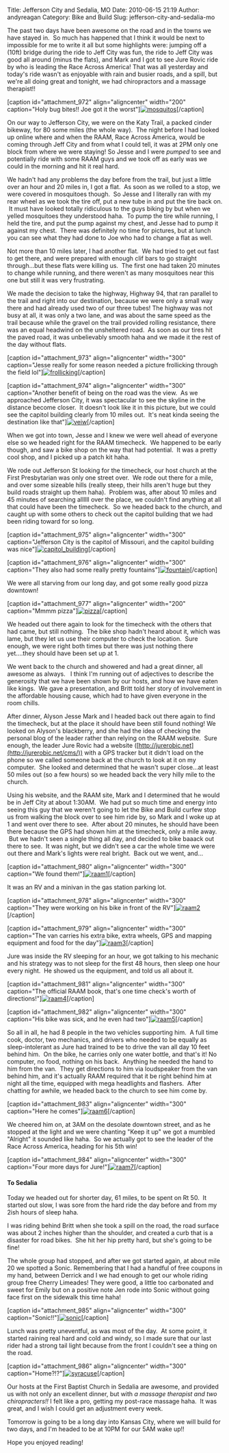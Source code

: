 Title: Jefferson City and Sedalia, MO
Date: 2010-06-15 21:19
Author: andyreagan
Category: Bike and Build
Slug: jefferson-city-and-sedalia-mo

The past two days have been awesome on the road and in the towns we have
stayed in.  So much has happened that I think it would be next to
impossible for me to write it all but some highlights were: jumping off
a (10ft) bridge during the ride to Jeff City was fun, the ride to Jeff
City was good all around (minus the flats), and Mark and I got to see
Jure Rovic ride by who is leading the Race Across America! That was all
yesterday and today's ride wasn't as enjoyable with rain and busier
roads, and a spill, but we're all doing great and tonight, we
had chiropractors and a massage therapist!!

[caption id="attachment\_972" align="aligncenter" width="200"
caption="Holy bug bites!! Joe got it the
worst"][![](http://andyreagan.com/wp-content/uploads/2010/06/mosquitos-200x300.jpg "mosquitos")](http://andyreagan.com/wp-content/uploads/2010/06/mosquitos.jpg)[/caption]

On our way to Jefferson City, we were on the Katy Trail, a packed cinder
bikeway, for 80 some miles (the whole way).  The night before I had
looked up online where and when the RAAM, Race Across America, would be
coming through Jeff City and from what I could tell, it was at 2PM only
one block from where we were staying! So Jesse and I were *pumped* to
see and potentially ride with some RAAM guys and we took off as early
was we could in the morning and hit it real hard.

We hadn't had any problems the day before from the trail, but just a
little over an hour and 20 miles in, I got a flat.  As soon as we rolled
to a stop, we were covered in mosquitoes though.  So Jesse and I
literally ran with my rear wheel as we took the tire off, put a new tube
in and put the tire back on.  It must have looked totally ridiculous to
the guys biking by but when we yelled mosquitoes they understood haha.
 To pump the tire while running, I held the tire, and put the pump
against my chest, and Jesse had to pump it against my chest.  There was
definitely no time for pictures, but at lunch you can see what they had
done to Joe who had to change a flat as well.

Not more than 10 miles later, I had another flat.  We had tried to get
out fast to get there, and were prepared with enough clif bars to go
straight through...but these flats were killing us.  The first one had
taken 20 minutes to change while running, and there weren't as many
mosquitoes near this one but still it was very frustrating.

We made the decision to take the highway, Highway 94, that ran parallel
to the trail and right into our destination, because we were only a
small way there and had already used two of our three tubes! The highway
was not busy at all, it was only a two lane, and was about the same
speed as the trail because while the gravel on the trail provided
rolling resistance, there was an equal headwind on the unsheltered road.
 As soon as our tires hit the paved road, it was unbelievably smooth
haha and we made it the rest of the day without flats.

[caption id="attachment\_973" align="aligncenter" width="300"
caption="Jesse really for some reason needed a picture frollicking
through the field
lol"][![](http://andyreagan.com/wp-content/uploads/2010/06/frollicking-300x200.jpg "frollicking")](http://andyreagan.com/wp-content/uploads/2010/06/frollicking.jpg)[/caption]

[caption id="attachment\_974" align="aligncenter" width="300"
caption="Another benefit of being on the road was the view.  As we
approached Jefferson City, it was spectacular to see the skyline in the
distance become closer.  It doesn't look like it in this picture, but we
could see the capitol building clearly from 10 miles out.  It's neat
kinda seeing the destination like
that"][![](http://andyreagan.com/wp-content/uploads/2010/06/veiw-300x200.jpg "veiw")](http://andyreagan.com/wp-content/uploads/2010/06/veiw.jpg)[/caption]

When we got into town, Jesse and I knew we were well ahead of everyone
else so we headed right for the RAAM timecheck.  We happened to be early
though, and saw a bike shop on the way that had potential.  It was a
pretty cool shop, and I picked up a patch kit haha.

We rode out Jefferson St looking for the timecheck, our host church at
the First Presbytarian was only one street over.  We rode out there for
a mile, and over some sizeable hills (really steep, their hills aren't
huge but they build roads straight up them haha).  Problem was, after
about 10 miles and 45 minutes of searching allllll over the place, we
couldn't find anything at all that could have been the timecheck.  So we
headed back to the church, and caught up with some others to check out
the capitol building that we had been riding toward for so long.

[caption id="attachment\_975" align="aligncenter" width="300"
caption="Jefferson City is the capitol of Missouri, and the capitol
building was
nice"][![](http://andyreagan.com/wp-content/uploads/2010/06/capitol_building-300x200.jpg "capitol_building")](http://andyreagan.com/wp-content/uploads/2010/06/capitol_building.jpg)[/caption]

[caption id="attachment\_976" align="aligncenter" width="300"
caption="They also had some really pretty
fountains"][![](http://andyreagan.com/wp-content/uploads/2010/06/fountain-300x200.jpg "fountain")](http://andyreagan.com/wp-content/uploads/2010/06/fountain.jpg)[/caption]

We were all starving from our long day, and got some really good pizza
downtown!

[caption id="attachment\_977" align="aligncenter" width="200"
caption="Mmmm
pizza"][![](http://andyreagan.com/wp-content/uploads/2010/06/pizza-200x300.jpg "pizza")](http://andyreagan.com/wp-content/uploads/2010/06/pizza.jpg)[/caption]

We headed out there again to look for the timecheck with the others that
had came, but still nothing.  The bike shop hadn't heard about it, which
was lame, but they let us use their computer to check the location.
 Sure enough, we were right both times but there was just nothing there
yet....they should have been set up at 1.

We went back to the church and showered and had a great dinner, all
awesome as always.   I think I'm running out of adjectives to describe
the generosity that we have been shown by our hosts, and how we have
eaten like kings.  We gave a presentation, and Britt told her story of
involvement in the affordable housing cause, which had to have given
everyone in the room chills.

After dinner, Alyson Jesse Mark and I headed back out there again to
find the timecheck, but at the place it should have been still found
nothing! We looked on Alyson's blackberry, and she had the idea of
checking the personal blog of the leader rather than relying on the RAAM
website.  Sure enough, the leader Jure Rovic had a website
([http://jurerobic.net](http://jurerobic.net/cms/)) with a GPS tracker
but it didn't load on the phone so we called someone back at the church
to look at it on my computer.  She looked and determined that he wasn't
super close...at least 50 miles out (so a few hours) so we headed back
the very hilly mile to the church.

Using his website, and the RAAM site, Mark and I determined that he
would be in Jeff City at about 1:30AM.  We had put so much time and
energy into seeing this guy that we weren't going to let the Bike and
Build curfew stop us from walking the block over to see him ride by, so
Mark and I woke up at 1 and went over there to see.  After about 20
minutes, he should have been there because the GPS had shown him at the
timecheck, only a mile away.  But we hadn't seen a single thing all day,
and decided to bike baaack out there to see.  It was night, but we
didn't see a car the whole time we were out there and Mark's lights were
real bright.  Back out we went, and...

[caption id="attachment\_980" align="aligncenter" width="300"
caption="We found
them!"][![](http://andyreagan.com/wp-content/uploads/2010/06/raam1-300x200.jpg "raam1")](http://andyreagan.com/wp-content/uploads/2010/06/raam1.jpg)[/caption]

It was an RV and a minivan in the gas station parking lot.

[caption id="attachment\_978" align="aligncenter" width="300"
caption="They were working on his bike in front of the
RV"][![](http://andyreagan.com/wp-content/uploads/2010/06/raam2-300x200.jpg "raam2")](http://andyreagan.com/wp-content/uploads/2010/06/raam2.jpg)[/caption]

[caption id="attachment\_979" align="aligncenter" width="300"
caption="The van carries his extra bike, extra wheels, GPS and mapping
equipment and food for the
day"][![](http://andyreagan.com/wp-content/uploads/2010/06/raam3-300x200.jpg "raam3")](http://andyreagan.com/wp-content/uploads/2010/06/raam3.jpg)[/caption]

Jure was inside the RV sleeping for an hour, we got talking to his
mechanic and his strategy was to not sleep for the first 48 hours, then
sleep one hour every night.  He showed us the equipment, and told us all
about it.

[caption id="attachment\_981" align="aligncenter" width="300"
caption="The official RAAM book, that's one time check's worth of
directions!"][![](http://andyreagan.com/wp-content/uploads/2010/06/raam4-300x200.jpg "raam4")](http://andyreagan.com/wp-content/uploads/2010/06/raam4.jpg)[/caption]

[caption id="attachment\_982" align="aligncenter" width="300"
caption="His bike was sick, and he even had
two"][![](http://andyreagan.com/wp-content/uploads/2010/06/raam5-300x200.jpg "raam5")](http://andyreagan.com/wp-content/uploads/2010/06/raam5.jpg)[/caption]

So all in all, he had 8 people in the two vehicles supporting him.  A
full time cook, doctor, two mechanics, and drivers who needed to be
equally as sleep-intolerant as Jure had trained to be to drive the van
all day 10 feet behind him.  On the bike, he carries only one water
bottle, and that's it! No computer, no food, nothing on his back.
 Anything he needed the hand to him from the van.  They get directions
to him via loudspeaker from the van behind him, and it's actually RAAM
required that it be right behind him at night all the time, equipped
with mega headlights and flashers.  After chatting for awhile, we headed
back to the church to see him come by.

[caption id="attachment\_983" align="aligncenter" width="300"
caption="Here he
comes"][![](http://andyreagan.com/wp-content/uploads/2010/06/raam6-300x200.jpg "raam6")](http://andyreagan.com/wp-content/uploads/2010/06/raam6.jpg)[/caption]

We cheered him on, at 3AM on the desolate downtown street, and as he
stopped at the light and we were chanting "Keep it up" we got a mumbled
"Alright" it sounded like haha.  So we actually got to see the leader of
the Race Across America, heading for his 5th win!

[caption id="attachment\_984" align="aligncenter" width="300"
caption="Four more days for
Jure!"][![](http://andyreagan.com/wp-content/uploads/2010/06/raam7-300x200.jpg "raam7")](http://andyreagan.com/wp-content/uploads/2010/06/raam7.jpg)[/caption]

#### To Sedalia

Today we headed out for shorter day, 61 miles, to be spent on Rt 50.  It
started out slow, I was sore from the hard ride the day before and from
my 2ish hours of sleep haha.

I was riding behind Britt when she took a spill on the road, the road
surface was about 2 inches higher than the shoulder, and created a curb
that is a disaster for road bikes.  She hit her hip pretty hard, but
she's going to be fine!

The whole group had stopped, and after we got started again, at about
mile 20 we spotted a Sonic. Remembering that I had a handful of free
coupons in my hand, between Derrick and I we had enough to get our whole
riding group free Cherry Limeades! They were good, a little too
carbonated and sweet for Emily but on a positive note Jen rode into
Sonic without going face first on the sidewalk this time haha!

[caption id="attachment\_985" align="aligncenter" width="300"
caption="Sonic!!"][![](http://andyreagan.com/wp-content/uploads/2010/06/sonic1-300x200.jpg "sonic")](http://andyreagan.com/wp-content/uploads/2010/06/sonic1.jpg)[/caption]

Lunch was pretty uneventful, as was most of the day.  At some point, it
started raining real hard and cold and windy, so I made sure that our
last rider had a strong tail light because from the front I couldn't see
a thing on the road.

[caption id="attachment\_986" align="aligncenter" width="300"
caption="Home?!?"][![](http://andyreagan.com/wp-content/uploads/2010/06/syracuse-300x225.jpg "syracuse")](http://andyreagan.com/wp-content/uploads/2010/06/syracuse.jpg)[/caption]

Our hosts at the First Baptist Church in Sedalia are awesome, and
provided us with not only an excellent dinner, but with *a massage
therapist and two chiropracters!!* I felt like a pro, getting my
post-race massage haha.  It was great, and I wish I could get an
adjustment every week.

Tomorrow is going to be a long day into Kansas City, where we will build
for two days, and I'm headed to be at 10PM for our 5AM wake up!!

Hope you enjoyed reading!
